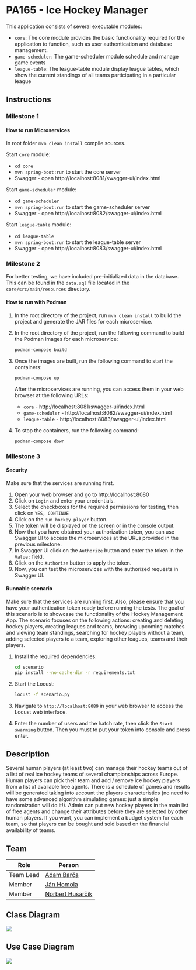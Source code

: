 
# PA165 - Ice Hockey Manager

This application consists of several executable modules:
- `core`: The core module provides the basic functionality required for the application to function, such as user authentication and database management.
- `game-scheduler`: The game-scheduler module schedule and manage game events
- `league-table`: The league-table module display league tables, which show the current standings of all teams participating in a particular league

## Instructions
### Milestone 1
#### **How to run Microservices**
In root folder `mvn clean install` compile sources. 

Start `core` module:
- `cd core` 
- `mvn spring-boot:run` to start the core server
- Swagger - open http://localhost:8081/swagger-ui/index.html

Start `game-scheduler` module:
- `cd game-scheduler`
- `mvn spring-boot:run` to start the game-scheduler server
- Swagger - open http://localhost:8082/swagger-ui/index.html

Start `league-table` module:
- `cd league-table`
- `mvn spring-boot:run` to start the league-table server
- Swagger - open http://localhost:8083/swagger-ui/index.html


### Milestone 2
For better testing, we have included pre-initialized data in the database. 
This can be found in the `data.sql` file located in the `core/src/main/resources` directory.
#### **How to run with Podman**
1. In the root directory of the project, run `mvn clean install` to build 
the project and generate the JAR files for each microservice.
2. In the root directory of the project, run the following command 
to build the Podman images for each microservice:

    ```bash 
    podman-compose build
    ```
3. Once the images are built, run the following command to start the containers:

    ```bash 
    podman-compose up
    ```
   After the microservices are running, you can access them in your 
web browser at the following URLs:
   - `core` - http://localhost:8081/swagger-ui/index.html
   - `game-scheduler` - http://localhost:8082/swagger-ui/index.html
   - `league-table` - http://localhost:8083/swagger-ui/index.html

4. To stop the containers, run the following command:

   ```bash 
   podman-compose down
   ```


### Milestone 3
#### **Security**
Make sure that the services are running first.
1. Open your web browser and go to  http://localhost:8080
2. Click on `Login` and enter your credentials.
3. Select the checkboxes for the required permissions for testing, then click on `YES, CONTINUE`
4. Click on the `Run hockey player` button.
5. The token will be displayed on the screen or in the console output.
6. Now that you have obtained your authorization token, you can use Swagger UI to access the microservices at the URLs
provided in the previous milestone.
7. In Swagger UI click on the `Authorize` button and enter the token in the `Value:` field.
8. Click on the `Authorize` button to apply the token.
9. Now, you can test the microservices with the authorized requests in Swagger UI.

#### **Runnable scenario**
Make sure that the services are running first. 
Also, please ensure that you have your authentication token ready before running the tests.
The goal of this scenario is to showcase the functionality of the Hockey Management App.
The scenario focuses on the following actions:
creating and deleting hockey players,
creating leagues and teams,
browsing upcoming matches and viewing team standings,
searching for hockey players without a team, adding selected players to a team,
exploring other leagues, teams and their players.
1. Install the required dependencies:

    ```sh
    cd scenario
    pip install --no-cache-dir -r requirements.txt
    ```

2. Start the Locust:

    ```sh
    locust -f scenario.py
    ```

3. Navigate to `http://localhost:8089` in your web browser to access the Locust web interface.

4. Enter the number of users and the hatch rate, then click the `Start swarming` button.
   Then you must to put your token into console and press enter.


## Description
Several human players (at least two) can manage their hockey teams out of a list of real ice hockey teams of several championships across Europe. Human players can pick their team and add / remove ice hockey players from a list of available free agents. There is a schedule of games and results will be generated taking into account the players characteristics (no need to have some advanced algorithm simulating games: just a simple randomization will do it!). Admin can put new hockey players in the main list of free agents and change their attributes before they are selected by other human players. If you want, you can implement a budget system for each team, so that players can be bought and sold based on the financial availability of teams.

## Team
| Role           | Person                                              |
|----------------|-----------------------------------------------------|
|Team Lead       | [Adam Barča](https://is.muni.cz/auth/osoba/542290) |
|Member          | [Ján Homola](https://is.muni.cz/auth/osoba/540464)     |
|Member          | [Norbert Husarčík](https://is.muni.cz/auth/osoba/485530)   |

## Class Diagram
![](core/src/main/resources/diagrams/Hockey_class_diagram.png)

## Use Case Diagram
![](core/src/main/resources/diagrams/Hockey_UC_diagram.png)
